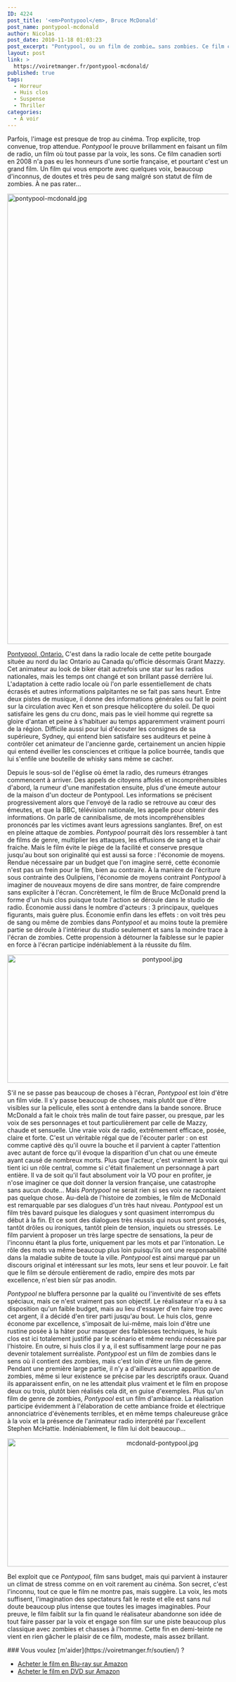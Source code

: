 ```yaml
---
ID: 4224
post_title: '<em>Pontypool</em>, Bruce McDonald'
post_name: pontypool-mcdonald
author: Nicolas
post_date: 2010-11-18 01:03:23
post_excerpt: "Pontypool, ou un film de zombie… sans zombies. Ce film canadien fauché fait le pari de ne pas montrer, mais de dire et de laisser l'imagination des spectateurs faire le reste. Pari gagné : on a rarement vu un tel climat de doute et de tension au cinéma. Belle démonstration que les mots surpassent les images…"
layout: post
link: >
  https://voiretmanger.fr/pontypool-mcdonald/
published: true
tags:
  - Horreur
  - Huis clos
  - Suspense
  - Thriller
categories:
  - À voir
---
```

<p>Parfois, l'image est presque de trop au cinéma. Trop explicite, trop convenue, trop attendue. <em>Pontypool</em> le prouve brillamment en faisant un film de radio, un film où tout passe par la voix, les sons. Ce film canadien sorti en 2008 n'a pas eu les honneurs d'une sortie française, et pourtant c'est un grand film. Un film qui vous emporte avec quelques voix, beaucoup d'inconnus, de doutes et très peu de sang malgré son statut de film de zombies. À ne pas rater…</p>

<a href="http://www.allocine.fr/film/fichefilm_gen_cfilm=143445.html"><img class="aligncenter" src="https://voiretmanger.fr/wp-content/uploads/2010/11/pontypool-mcdonald.jpg" border="0" alt="pontypool-mcdonald.jpg" width="690" height="1022" /></a>

<p><a href="http://maps.google.com/maps?f=q&amp;source=s_q&amp;hl=fr&amp;geocode=&amp;q=Pontypool,+Ontario,+Canada&amp;ie=UTF8&amp;hq=&amp;hnear=Pontypool,+Kawartha+Lakes+Division,+Ontario,+Canada&amp;ll=44.319918,-78.458862&amp;spn=2.14582,4.746094&amp;z=8">Pontypool, Ontario.</a> C'est dans la radio locale de cette petite bourgade située au nord du lac Ontario au Canada qu'officie désormais Grant Mazzy. Cet animateur au look de biker était autrefois une star sur les radios nationales, mais les temps ont changé et son brillant passé derrière lui. L'adaptation à cette radio locale où l'on parle essentiellement de chats écrasés et autres informations palpitantes ne se fait pas sans heurt. Entre deux pistes de musique, il donne des informations générales ou fait le point sur la circulation avec Ken et son presque hélicoptère du soleil. De quoi satisfaire les gens du cru donc, mais pas le vieil homme qui regrette sa gloire d'antan et peine à s'habituer au temps apparemment vraiment pourri de la région. Difficile aussi pour lui d'écouter les consignes de sa supérieure, Sydney, qui entend bien satisfaire ses auditeurs et peine à contrôler cet animateur de l'ancienne garde, certainement un ancien hippie qui entend éveiller les consciences et critique la police bourrée, tandis que lui s'enfile une bouteille de whisky sans même se cacher.</p>
<p>Depuis le sous-sol de l'église où émet la radio, des rumeurs étranges commencent à arriver. Des appels de citoyens affolés et incompréhensibles d'abord, la rumeur d'une manifestation ensuite, plus d'une émeute autour de la maison d'un docteur de Pontypool. Les informations se précisent progressivement alors que l'envoyé de la radio se retrouve au cœur des émeutes, et que la BBC, télévision nationale, les appelle pour obtenir des informations. On parle de cannibalisme, de mots incompréhensibles prononcés par les victimes avant leurs agressions sanglantes. Bref, on est en pleine attaque de zombies. <em>Pontypool</em> pourrait dès lors ressembler à tant de films de genre, multiplier les attaques, les effusions de sang et la chair fraiche. Mais le film évite le piège de la facilité et conserve presque jusqu'au bout son originalité qui est aussi sa force : l'économie de moyens. Rendue nécessaire par un budget que l'on imagine serré, cette économie n'est pas un frein pour le film, bien au contraire. À la manière de l'écriture sous contrainte des Oulipiens, l'économie de moyens contraint <em>Pontypool</em> à imaginer de nouveaux moyens de dire sans montrer, de faire comprendre sans expliciter à l'écran. Concrètement, le film de Bruce McDonald prend la forme d'un huis clos puisque toute l'action se déroule dans le studio de radio. Économie aussi dans le nombre d'acteurs : 3 principaux, quelques figurants, mais guère plus. Économie enfin dans les effets : on voit très peu de sang ou même de zombies dans <em>Pontypool</em> et au moins toute la première partie se déroule à l'intérieur du studio seulement et sans la moindre trace à l'écran de zombies. Cette propension à détourner la faiblesse sur le papier en force à l'écran participe indéniablement à la réussite du film.</p>

<div style="text-align: center;"><img class="aligncenter" src="https://voiretmanger.fr/wp-content/uploads/2010/11/pontypool.jpg" border="0" alt="pontypool.jpg" width="690" height="291" /></div>
<p>S'il ne se passe pas beaucoup de choses à l'écran, <em>Pontypool</em> est loin d'être un film vide. Il s'y passe beaucoup de choses, mais plutôt que d'être visibles sur la pellicule, elles sont à entendre dans la bande sonore. Bruce McDonald a fait le choix très malin de tout faire passer, ou presque, par les voix de ses personnages et tout particulièrement par celle de Mazzy, chaude et sensuelle. Une vraie voix de radio, extrêmement efficace, posée, claire et forte. C'est un véritable régal que de l'écouter parler : on est comme captivé dès qu'il ouvre la bouche et il parvient à capter l'attention avec autant de force qu'il évoque la disparition d'un chat ou une émeute ayant causé de nombreux morts. Plus que l'acteur, c'est vraiment la voix qui tient ici un rôle central, comme si c'était finalement un personnage à part entière. Il va de soit qu'il faut absolument voir la VO pour en profiter, je n'ose imaginer ce que doit donner la version française, une catastrophe sans aucun doute… Mais <em>Pontypool</em> ne serait rien si ses voix ne racontaient pas quelque chose. Au-delà de l'histoire de zombies, le film de McDonald est remarquable par ses dialogues d'un très haut niveau. <em>Pontypool</em> est un film très bavard puisque les dialogues y sont quasiment interrompus du début à la fin. Et ce sont des dialogues très réussis qui nous sont proposés, tantôt drôles ou ironiques, tantôt plein de tension, inquiets ou stressés. Le film parvient à proposer un très large spectre de sensations, la peur de l'inconnu étant la plus forte, uniquement par les mots et par l'intonation. Le rôle des mots va même beaucoup plus loin puisqu'ils ont une responsabilité dans la maladie subite de toute la ville. <em>Pontypool</em> est ainsi marqué par un discours original et intéressant sur les mots, leur sens et leur pouvoir. Le fait que le film se déroule entièrement de radio, empire des mots par excellence, n'est bien sûr pas anodin.</p>
<p><em>Pontypool</em> ne bluffera personne par la qualité ou l'inventivité de ses effets spéciaux, mais ce n'est vraiment pas son objectif. Le réalisateur n'a eu à sa disposition qu'un faible budget, mais au lieu d'essayer d'en faire trop avec cet argent, il a décidé d'en tirer parti jusqu'au bout. Le huis clos, genre économe par excellence, s'imposait de lui-même, mais loin d'être une rustine posée à la hâter pour masquer des faiblesses techniques, le huis clos est ici totalement justifié par le scénario et même rendu nécessaire par l'histoire. En outre, si huis clos il y a, il est suffisamment large pour ne pas devenir totalement surréaliste. <em>Pontypool</em> est un film de zombies dans le sens où il contient des zombies, mais c'est loin d'être un film de genre. Pendant une première large partie, il n'y a d'ailleurs aucune apparition de zombies, même si leur existence se précise par les descriptifs oraux. Quand ils apparaissent enfin, on ne les attendait plus vraiment et le film en propose deux ou trois, plutôt bien réalisés cela dit, en guise d'exemples. Plus qu'un film de genre de zombies, <em>Pontypool</em> est un film d'ambiance. La réalisation participe évidemment à l'élaboration de cette ambiance froide et électrique annonciatrice d'évènements terribles, et en même temps chaleureuse grâce à la voix et la présence de l'animateur radio interprété par l'excellent Stephen McHattie. Indéniablement, le film lui doit beaucoup…</p>

<div style="text-align: center;"><img class="aligncenter" src="https://voiretmanger.fr/wp-content/uploads/2010/11/mcdonald-pontypool.jpg" border="0" alt="mcdonald-pontypool.jpg" width="690" height="291" /></div>
<p>Bel exploit que ce <em>Pontypool</em>, film sans budget, mais qui parvient à instaurer un climat de stress comme on en voit rarement au cinéma. Son secret, c'est l'inconnu, tout ce que le film ne montre pas, mais suggère. La voix, les mots suffisent, l'imagination des spectateurs fait le reste et elle est sans nul doute beaucoup plus intense que toutes les images imaginables. Pour preuve, le film faiblit sur la fin quand le réalisateur abandonne son idée de tout faire passer par la voix et engage son film sur une piste beaucoup plus classique avec zombies et chasses à l'homme. Cette fin en demi-teinte ne vient en rien gâcher le plaisir de ce film, modeste, mais assez brillant.</p>

<div class="amazon" markdown="1">
### Vous voulez [m'aider](https://voiretmanger.fr/soutien/) ?

- [Acheter le film en Blu-ray sur Amazon](http://amzn.to/2wkNsMt)
- [Acheter le film en DVD sur Amazon](http://amzn.to/2x2ix4B)
</div>